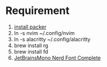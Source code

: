 # Requirement
1. [install packer](https://github.com/wbthomason/packer.nvim)
1. ln -s nvim ~/.config/nvim
1. ln -s alacritty ~/.config/alacritty
1. brew install rg
1. brew install fd
1. [JetBrainsMono Nerd Font Complete](https://github.com/ryanoasis/nerd-fonts/tree/v2.2.1)
